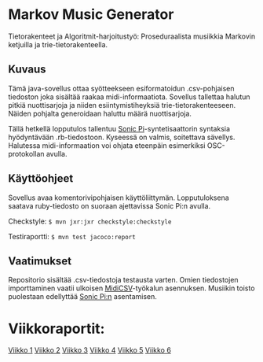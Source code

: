 # Markov Music Generator
Tietorakenteet ja Algoritmit-harjoitustyö: Proseduraalista musiikkia Markovin ketjuilla ja trie-tietorakenteella.

## Kuvaus
Tämä java-sovellus ottaa syötteekseen esiformatoidun .csv-pohjaisen tiedoston joka sisältää raakaa midi-informaatiota. Sovellus tallettaa halutun pitkiä nuottisarjoja ja niiden esiintymistiheyksiä trie-tietorakenteeseen. Näiden pohjalta generoidaan haluttu määrä nuottisarjoja.

Tällä hetkellä lopputulos tallentuu [Sonic Pi](https://sonic-pi.net/)-syntetisaattorin syntaksia hyödyntävään .rb-tiedostoon. Kyseessä on valmis, soitettava sävellys. Halutessa midi-informaation voi ohjata eteenpäin esimerkiksi OSC-protokollan avulla. 

## Käyttöohjeet

Sovellus avaa komentorivipohjaisen käyttöliittymän. Lopputuloksena saatava ruby-tiedosto on suoraan ajettavissa Sonic Pi:n avulla. 

Checkstyle: <code>$ mvn jxr:jxr checkstyle:checkstyle</code>

Testiraportti: <code>$ mvn test jacoco:report</code>

## Vaatimukset
Repositorio sisältää .csv-tiedostoja testausta varten. Omien tiedostojen importtaminen vaatii ulkoisen [MidiCSV](https://www.fourmilab.ch/webtools/midicsv/)-työkalun asennuksen. Musiikin toisto puolestaan edellyttää [Sonic Pi:n](https://sonic-pi.net/) asentamisen.

# Viikkoraportit:

[Viikko 1](https://github.com/olenleo/TiraLabra--Markov/blob/main/documentation/MAARITTELY.md)
[Viikko 2](https://github.com/olenleo/TiraLabra--Markov/blob/main/documentation/Viikkoraportti2.md)
[Viikko 3](https://github.com/olenleo/TiraLabra--Markov/blob/main/documentation/Viikkoraportti3.md)
[Viikko 4](https://github.com/olenleo/TiraLabra--Markov/blob/main/documentation/Viikkoraportti4.md)
[Viikko 5](https://github.com/olenleo/TiraLabra--Markov/blob/main/documentation/Viikkoraportti5.md)
[Viikko 6](https://github.com/olenleo/TiraLabra--Markov/blob/main/documentation/Viikkoraportti6.md)
